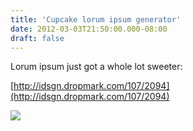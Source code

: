 ```yaml
---
title: 'Cupcake lorum ipsum generator'
date: 2012-03-03T21:50:00.000-08:00
draft: false
---
```


Lorum ipsum just got a whole lot sweeter:  
  
[http://idsgn.dropmark.com/107/2094](http://idsgn.dropmark.com/107/2094)  
  

[![](/images/happy_muffin.png)](/images/happy_muffin.png)